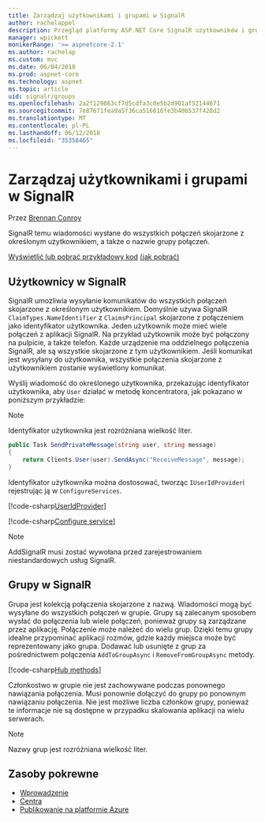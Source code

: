 ```yaml
---
title: Zarządzaj użytkownikami i grupami w SignalR
author: rachelappel
description: Przegląd platformy ASP.NET Core SignalR użytkowników i grup zarządzania.
manager: wpickett
monikerRange: '>= aspnetcore-2.1'
ms.author: rachelap
ms.custom: mvc
ms.date: 06/04/2018
ms.prod: aspnet-core
ms.technology: aspnet
ms.topic: article
uid: signalr/groups
ms.openlocfilehash: 2a2f129863cf7d5cdfa3c0e5b2d901af52144671
ms.sourcegitcommit: 7e87671fea9a5f36ca516616fe3b40b537f428d2
ms.translationtype: MT
ms.contentlocale: pl-PL
ms.lasthandoff: 06/12/2018
ms.locfileid: "35358465"
---
```

# <a name="manage-users-and-groups-in-signalr"></a>Zarządzaj użytkownikami i grupami w SignalR

Przez [Brennan Conroy](https://github.com/BrennanConroy)

SignalR temu wiadomości wysłane do wszystkich połączeń skojarzone z określonym użytkownikiem, a także o nazwie grupy połączeń.

[Wyświetlić lub pobrać przykładowy kod](https://github.com/aspnet/Docs/tree/master/aspnetcore/signalr/groups/sample/) [(jak pobrać)](xref:tutorials/index#how-to-download-a-sample)

## <a name="users-in-signalr"></a>Użytkownicy w SignalR

SignalR umożliwia wysyłanie komunikatów do wszystkich połączeń skojarzone z określonym użytkownikiem. Domyślnie używa SignalR `ClaimTypes.NameIdentifier` z `ClaimsPrincipal` skojarzone z połączeniem jako identyfikator użytkownika. Jeden użytkownik może mieć wiele połączeń z aplikacji SignalR. Na przykład użytkownik może być połączony na pulpicie, a także telefon. Każde urządzenie ma oddzielnego połączenia SignalR, ale są wszystkie skojarzone z tym użytkownikiem. Jeśli komunikat jest wysyłany do użytkownika, wszystkie połączenia skojarzone z użytkownikiem zostanie wyświetlony komunikat.

Wyślij wiadomość do określonego użytkownika, przekazując identyfikator użytkownika, aby `User` działać w metodę koncentratora, jak pokazano w poniższym przykładzie:

> [!NOTE]
> Identyfikator użytkownika jest rozróżniana wielkość liter.

```csharp
public Task SendPrivateMessage(string user, string message)
{
    return Clients.User(user).SendAsync("ReceiveMessage", message);
}
```

Identyfikator użytkownika można dostosować, tworząc `IUserIdProvider`i rejestrując ją w `ConfigureServices`.

[!code-csharp[UserIdProvider](groups/sample/customuseridprovider.cs?range=4-10)]

[!code-csharp[Configure service](groups/sample/startup.cs?range=21-22,39-42)]

> [!NOTE]
> AddSignalR musi zostać wywołana przed zarejestrowaniem niestandardowych usług SignalR.

## <a name="groups-in-signalr"></a>Grupy w SignalR

Grupa jest kolekcją połączenia skojarzone z nazwą. Wiadomości mogą być wysyłane do wszystkich połączeń w grupie. Grupy są zalecanym sposobem wysłać do połączenia lub wiele połączeń, ponieważ grupy są zarządzane przez aplikację. Połączenie może należeć do wielu grup. Dzięki temu grupy idealne przypominać aplikacji rozmów, gdzie każdy miejsca może być reprezentowany jako grupa. Dodawać lub usunięte z grup za pośrednictwem połączenia `AddToGroupAsync` i `RemoveFromGroupAsync` metody.

[!code-csharp[Hub methods](groups/sample/hubs/chathub.cs?range=15-27)]

Członkostwo w grupie nie jest zachowywane podczas ponownego nawiązania połączenia. Musi ponownie dołączyć do grupy po ponownym nawiązaniu połączenia. Nie jest możliwe liczba członków grupy, ponieważ te informacje nie są dostępne w przypadku skalowania aplikacji na wielu serwerach.

> [!NOTE]
> Nazwy grup jest rozróżniana wielkość liter.

## <a name="related-resources"></a>Zasoby pokrewne

* [Wprowadzenie](xref:signalr/get-started)
* [Centra](xref:signalr/hubs)
* [Publikowanie na platformie Azure](xref:signalr/publish-to-azure-web-app)
